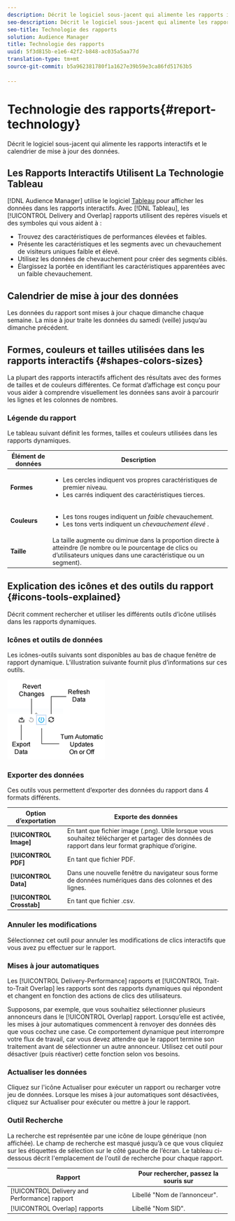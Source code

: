 ```yaml
---
description: Décrit le logiciel sous-jacent qui alimente les rapports interactifs et le calendrier de mise à jour des données.
seo-description: Décrit le logiciel sous-jacent qui alimente les rapports interactifs et le calendrier de mise à jour des données.
seo-title: Technologie des rapports
solution: Audience Manager
title: Technologie des rapports
uuid: 5f3d815b-e1e6-42f2-b848-ac035a5aa77d
translation-type: tm+mt
source-git-commit: b5a962381780f1a1627e39b59e3ca86fd51763b5

---
```



# Technologie des rapports{#report-technology}

Décrit le logiciel sous-jacent qui alimente les rapports interactifs et le calendrier de mise à jour des données.

<!-- 

c_report_technology.xml

 -->

## Les Rapports Interactifs Utilisent La Technologie Tableau

[!DNL Audience Manager] utilise le logiciel [Tableau](https://www.tableausoftware.com/) pour afficher les données dans les rapports interactifs. Avec [!DNL Tableau], les [!UICONTROL Delivery and Overlap] rapports utilisent des repères visuels et des symboles qui vous aident à :

* Trouvez des caractéristiques de performances élevées et faibles.
* Présente les caractéristiques et les segments avec un chevauchement de visiteurs uniques faible et élevé.
* Utilisez les données de chevauchement pour créer des segments ciblés.
* Élargissez la portée en identifiant les caractéristiques apparentées avec un faible chevauchement.

## Calendrier de mise à jour des données

Les données du rapport sont mises à jour chaque dimanche chaque semaine. La mise à jour traite les données du samedi (veille) jusqu’au dimanche précédent.

## Formes, couleurs et tailles utilisées dans les rapports interactifs {#shapes-colors-sizes}

La plupart des rapports interactifs affichent des résultats avec des formes de tailles et de couleurs différentes. Ce format d’affichage est conçu pour vous aider à comprendre visuellement les données sans avoir à parcourir les lignes et les colonnes de nombres.

<!-- 

r_legend.xml

 -->

### Légende du rapport

Le tableau suivant définit les formes, tailles et couleurs utilisées dans les rapports dynamiques.

<table id="table_EC180A96E3784FC6B81FCFB546C4A3FA"> 
 <thead> 
  <tr> 
   <th colname="col1" class="entry"> Élément de données </th> 
   <th colname="col2" class="entry"> Description </th> 
  </tr> 
 </thead>
 <tbody> 
  <tr> 
   <td colname="col1"> <b>Formes</b> </td> 
   <td colname="col2"> 
    <ul id="ul_076773ABD0BB4CE6834ACFA8B3D6AC2E"> 
     <li id="li_BBAB37A6EC1549B48C0E4D3BFAF7062C">Les cercles indiquent vos propres caractéristiques de premier niveau. </li> 
     <li id="li_371331AE984A4A999CE0596EA13987E0">Les carrés indiquent des caractéristiques tierces. </li> 
    </ul> </td> 
  </tr> 
  <tr> 
   <td colname="col1"> <b>Couleurs</b> </td> 
   <td colname="col2"> 
    <ul id="ul_F5D243297F0C4E5A8EDCBD28A548869E"> 
     <li id="li_332EB873A35440E6BB6093E36A0FAC3D">Les tons rouges indiquent un <i>faible</i> chevauchement. </li> 
     <li id="li_29DFDB1218DF4069B5DCFF841D48EF56">Les tons verts indiquent un <i>chevauchement élevé</i> . </li> 
    </ul> </td> 
  </tr> 
  <tr> 
   <td colname="col1"> <b>Taille</b> </td> 
   <td colname="col2"> La taille augmente ou diminue dans la proportion directe à atteindre (le nombre ou le pourcentage de clics ou d’utilisateurs uniques dans une caractéristique ou un segment). </td> 
  </tr> 
 </tbody> 
</table>

## Explication des icônes et des outils du rapport {#icons-tools-explained}

Décrit comment rechercher et utiliser les différents outils d’icône utilisés dans les rapports dynamiques.

<!-- 

r_icons.xml

 -->

### Icônes et outils de données

Les icônes-outils suivants sont disponibles au bas de chaque fenêtre de rapport dynamique. L’illustration suivante fournit plus d’informations sur ces outils.

![](assets/tools_icons90.png)

### Exporter des données

Ces outils vous permettent d’exporter des données du rapport dans 4 formats différents.

| Option d’exportation | Exporte des données |
|---|---|
| **[!UICONTROL Image]** | En tant que fichier image (.png). Utile lorsque vous souhaitez télécharger et partager des données de rapport dans leur format graphique d’origine. |
| **[!UICONTROL PDF]** | En tant que fichier PDF. |
| **[!UICONTROL Data]** | Dans une nouvelle fenêtre du navigateur sous forme de données numériques dans des colonnes et des lignes. |
| **[!UICONTROL Crosstab]** | En tant que fichier .csv. |

### Annuler les modifications

Sélectionnez cet outil pour annuler les modifications de clics interactifs que vous avez pu effectuer sur le rapport.

### Mises à jour automatiques

Les [!UICONTROL Delivery-Performance] rapports et [!UICONTROL Trait-to-Trait Overlap] les rapports sont des rapports dynamiques qui répondent et changent en fonction des actions de clics des utilisateurs.

Supposons, par exemple, que vous souhaitiez sélectionner plusieurs annonceurs dans le [!UICONTROL Overlap] rapport. Lorsqu’elle est activée, les mises à jour automatiques commencent à renvoyer des données dès que vous cochez une case. Ce comportement dynamique peut interrompre votre flux de travail, car vous devez attendre que le rapport termine son traitement avant de sélectionner un autre annonceur. Utilisez cet outil pour désactiver (puis réactiver) cette fonction selon vos besoins.

### Actualiser les données

Cliquez sur l'icône Actualiser pour exécuter un rapport ou recharger votre jeu de données. Lorsque les mises à jour automatiques sont désactivées, cliquez sur Actualiser pour exécuter ou mettre à jour le rapport.

### Outil Recherche

La recherche est représentée par une icône de loupe générique (non affichée). Le champ de recherche est masqué jusqu’à ce que vous cliquiez sur les étiquettes de sélection sur le côté gauche de l’écran. Le tableau ci-dessous décrit l'emplacement de l'outil de recherche pour chaque rapport.

| Rapport | Pour rechercher, passez la souris sur |
|---|---|
| [!UICONTROL Delivery and Performance] rapport | Libellé "Nom de l’annonceur". |
| [!UICONTROL Overlap] rapports | Libellé "Nom SID". |
